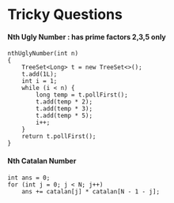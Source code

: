 # Tricky Questions
#### Nth Ugly Number : has prime factors 2,3,5 only
```
nthUglyNumber(int n)
{ 
    TreeSet<Long> t = new TreeSet<>();
    t.add(1L);
    int i = 1;
    while (i < n) {
        long temp = t.pollFirst();
        t.add(temp * 2);
        t.add(temp * 3);
        t.add(temp * 5);
        i++;
    }
    return t.pollFirst();
}
```    

#### Nth Catalan Number
```
int ans = 0;
for (int j = 0; j < N; j++)
    ans += catalan[j] * catalan[N - 1 - j];
```
